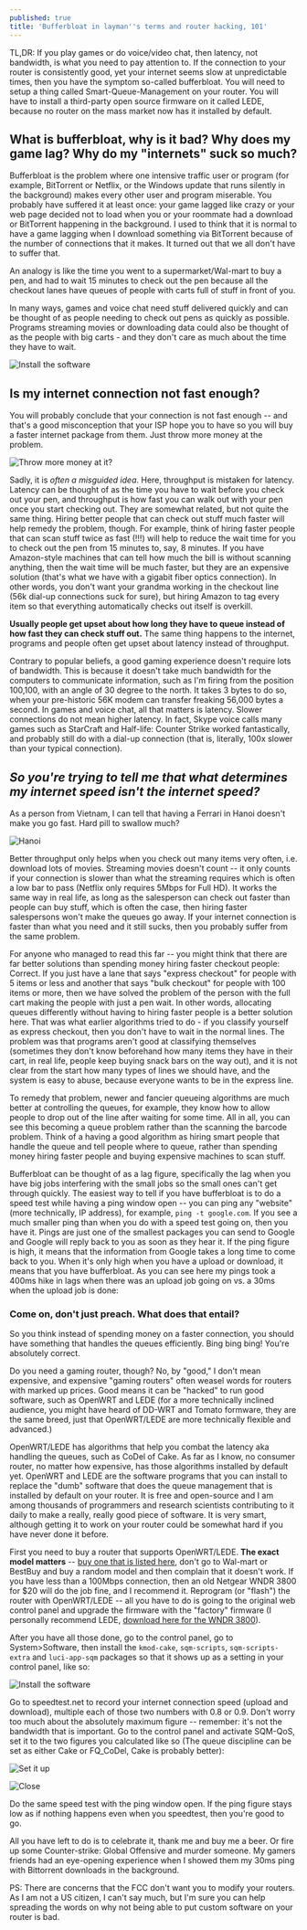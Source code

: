 ```yaml
---
published: true
title: 'Bufferbloat in layman''s terms and router hacking, 101'
---
```



TL,DR: If you play games or do voice/video chat, then latency, not bandwidth, is what you need to pay attention to. If the connection to your router is consistently good, yet your internet seems slow at unpredictable times, then you have the symptom so-called bufferbloat. You will need to setup a thing called Smart-Queue-Management on your router. You will have to install a third-party open source firmware on it called LEDE, because no router on the mass market now has it installed by default.

## What is bufferbloat, why is it bad? Why does my game lag? Why do my "internets" suck so much?

Bufferbloat is the problem where one intensive traffic user or program (for example, BitTorrent or Netflix, or the Windows update that runs silently in the background) makes every other user and program miserable. You probably have suffered it at least once: your game lagged like crazy or your web page decided not to load when you or your roommate had a download or BitTorrent happening in the background. I used to think that it is normal to have a game lagging when I download something via BitTorrent because of the number of connections that it makes. It turned out that we all don't have to suffer that.

An analogy is like the time you went to a supermarket/Wal-mart to buy a pen, and had to wait 15 minutes to check out the pen because all the checkout lanes have queues of people with carts full of stuff in front of you. 

In many ways, games and voice chat need stuff delivered quickly and can be thought of as people needing to check out pens as quickly as possible. Programs streaming movies or downloading data could also be thought of as the people with big carts - and they don't care as much about the time they have to wait.  

![Install the software](/assets/posts-images/Simpsons-Express-Line.jpg)

## Is my internet connection not fast enough?

You will probably conclude that your connection is not fast enough -- and that's a good misconception that your ISP hope you to have so you will buy a faster internet package from them. Just throw more money at the problem. 

![Throw more money at it?](/assets/posts-images/throw_money_at_it.jpg)

Sadly, it is *often a misguided idea*. Here, throughput is mistaken for latency. Latency can be thought of as the time you have to wait before you check out your pen, and throughput is how fast you can walk out with your pen once you start checking out. They are somewhat related, but not quite the same thing. Hiring better people that can check out stuff much faster will help remedy the problem, though. For example, think of hiring faster people that can scan stuff twice as fast (!!!) will help to reduce the wait time for you to check out the pen from 15 minutes to, say, 8 minutes. If you have Amazon-style machines that can tell how much the bill is without scanning anything, then the wait time will be much faster, but they are an expensive solution (that's what we have with a gigabit fiber optics connection). In other words, you don't want your grandma working in the checkout line (56k dial-up connections suck for sure), but hiring Amazon to tag every item so that everything automatically checks out itself is overkill.

**Usually people get upset about how long they have to queue instead of how fast they can check stuff out.** The same thing happens to the internet, programs and people often get upset about latency instead of throughput. 

Contrary to popular beliefs, a good gaming experience doesn't require lots of bandwidth. This is because it doesn't take much bandwidth for the computers to communicate information, such as I'm firing from the position 100,100, with an angle of 30 degree to the north. It takes 3 bytes to do so, when your pre-historic 56K modem can transfer freaking 56,000 bytes a second. In games and voice chat, all that matters is latency. Slower connections do not mean higher latency. In fact, Skype voice calls many games such as StarCraft and Half-life: Counter Strike worked fantastically, and probably still do with a dial-up connection (that is, literally, 100x slower than your typical connection). 

## *So you're trying to tell me that what determines my internet speed isn't the internet speed?* 

As a person from Vietnam, I can tell that having a Ferrari in Hanoi doesn't make you go fast. Hard pill to swallow much?

![Hanoi](/assets/posts-images/rXlHVjf.jpg)

Better throughput only helps when you check out many items very often, i.e. download lots of movies. Streaming movies doesn't count -- it only counts if your connection is slower than what the streaming requires which is often a low bar to pass (Netflix only requires 5Mbps for Full HD). It works the same way in real life, as long as the salesperson can check out faster than people can buy stuff, which is often the case, then hiring faster salespersons won't make the queues go away. If your internet connection is faster than what you need and it still sucks, then you probably suffer from the same problem.

For anyone who managed to read this far -- you might think that there are far better solutions than spending money hiring faster checkout people: Correct. If you just have a lane that says "express checkout" for people with 5 items or less and another that says "bulk checkout" for people with 100 items or more, then we have solved the problem of the person with the full cart making the people with just a pen wait. In other words, allocating queues differently without having to hiring faster people is a better solution here. That was what earlier algorithms tried to do - if you classify yourself as express checkout, then you don't have to wait in the normal lines. The problem was that programs aren't good at classifying themselves (sometimes they don't know beforehand how many items they have in their cart, in real life, people keep buying snack bars on the way out), and it is not clear from the start how many types of lines we should have, and the system is easy to abuse, because everyone wants to be in the express line. 

To remedy that problem, newer and fancier queueing algorithms are much better at controlling the queues, for example, they know how to allow people to drop out of the line after waiting for some time. All in all, you can see this becoming a queue problem rather than the scanning the barcode problem. Think of a having a good algorithm as hiring smart people that handle the queue and tell people where to queue, rather than spending money hiring faster people and buying expensive machines to scan stuff.

Bufferbloat can be thought of as a lag figure, specifically the lag when you have big jobs interfering with the small jobs so the small ones can't get through quickly. The easiest way to tell if you have bufferbloat is to do a speed test while having a ping window open -- you can ping any "website" (more technically, IP address), for example, `ping -t google.com`. If you see a much smaller ping than when you do with a speed test going on, then you have it. Pings are just one of the smallest packages you can send to Google and Google will reply back to you as soon as they hear it. If the ping figure is high, it means that the information from Google takes a long time to come back to you. When it's only high when you have a upload or download, it means that you have bufferbloat. As you can see here my pings took a 400ms hike in lags when there was an upload job going on vs. a 30ms when the upload job is done:

<amp-gfycat data-gfyid="VibrantWetDogfish"
  width="640"
  height="360"
  layout="responsive">
</amp-gfycat>

### Come on, don't just preach. What does that entail?

So you think instead of spending money on a faster connection, you should have something that handles the queues efficiently. Bing bing bing! You're absolutely correct.

Do you need a gaming router, though? No, by "good," I don't mean expensive, and expensive "gaming routers" often weasel words for routers with marked up prices.  Good means it can be "hacked" to run good software, such as OpenWRT and LEDE (for a more technically inclined audience, you might have heard of DD-WRT and Tomato formware, they are the same breed, just that OpenWRT/LEDE are more technically flexible and advanced.)

OpenWRT/LEDE has algorithms that help you combat the latency aka handling the queues, such as CoDel of Cake. As far as I know, no consumer router, no matter how expensive, has those algorithms installed by default yet. OpenWRT and LEDE are the software programs that you can install to replace the "dumb" software that does the queue management that is installed by default on your router. It is free and open-source and I am among thousands of programmers and research scientists contributing to it daily to make a really, really good piece of software. It is very smart, although getting it to work on your router could be somewhat hard if you have never done it before.

First you need to buy a router that supports OpenWRT/LEDE. **The exact model matters** -- [buy one that is listed here](https://lede-project.org/toh/views/toh_available_864), don't go to Wal-mart or BestBuy and buy a random model and then complain that it doesn't work. If you have less than a 100Mbps connection, then an old Netgear WNDR 3800 for $20 will do the job fine, and I recommend it. Reprogram (or "flash") the router with OpenWRT/LEDE -- all you have to do is going to the original web control panel and upgrade the firmware with the "factory" firmware (I personally recommend LEDE, [download here for the WNDR 3800](https://kau.toke.dk/lede/airtime-fairness-builds/ar71xx/generic/)). 

After you have all those done, go to the control panel, go to System>Software, then install the `kmod-cake`, `sqm-scripts`, `sqm-scripts-extra` and `luci-app-sqm` packages so that it shows up as a setting in your control panel, like so:

![Install the software](/assets/posts-images/bufferbloat1.png)

Go to speedtest.net to record your internet connection speed (upload and download), multiple each of those two numbers with 0.8 or 0.9. Don't worry too much about the absolutely maximum figure -- remember: it's not the bandwidth that is important. Go to the control panel and activate SQM-QoS, set it to the two figures you calculated like so (The queue discipline can be set as either Cake or FQ_CoDel, Cake is probably better):

![Set it up](/assets/posts-images/bufferbloat2.png)

![Close](/assets/posts-images/bufferbloat3.png)

Do the same speed test with the ping window open. If the ping figure stays low as if nothing happens even when you speedtest, then you're good to go. 

<amp-gfycat data-gfyid="ScentedSpiritedAmericanbadger"
  width="640"
  height="360"
  layout="responsive">
</amp-gfycat>

All you have left to do is to celebrate it, thank me and buy me a beer. Or fire up some Counter-strike: Global Offensive and murder someone. My gamers friends had an eye-opening experience when I showed them my 30ms ping with Bittorrent downloads in the background.


PS: There are concerns that the FCC don't want you to modify your routers. As I am not a US citizen, I can't say much, but I'm sure you can help spreading the words on why not being able to put custom software on your router is bad.
